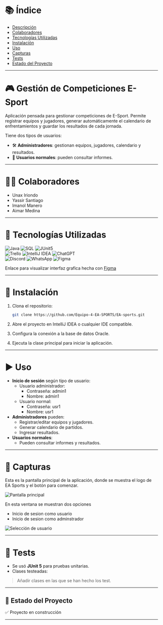 # 📚 Índice

- [Descripción](#-gestión-de-competiciones-e-sport)
- [Colaboradores](#-colaboradores)
- [Tecnologías Utilizadas](#-tecnologías-utilizadas)
- [Instalación](#-instalación)
- [Uso](#-uso)
- [Capturas](#-capturas)
- [Tests](#-tests)
- [Estado del Proyecto](#-estado-del-proyecto)

---

# 🎮 Gestión de Competiciones E-Sport

Aplicación pensada para gestionar competiciones de E-Sport. Permite registrar equipos y jugadores, generar automáticamente el calendario de enfrentamientos y guardar los resultados de cada jornada.

Tiene dos tipos de usuarios:

- 🛠️ **Administradores**: gestionan equipos, jugadores, calendario y resultados.
- 👥 **Usuarios normales**: pueden consultar informes.

---

# 👨‍💻 Colaboradores

- Unax Iriondo  
- Yassir Santiago  
- Imanol Manero  
- Aimar Medina  

---

# 🧰 Tecnologías Utilizadas

![Java](https://img.shields.io/badge/Java-red?logo=coffeescript&logoColor=white)  ![SQL](https://img.shields.io/badge/Oracle_SQL-white?logo=liquibase&logoColor=black)  ![JUnit5](https://img.shields.io/badge/JUnit5-darkgreen?logo=jekyll&logoColor=white)  
![Trello](https://img.shields.io/badge/Trello-darkblue?logo=trello&logoColor=white)  ![IntelliJ IDEA](https://img.shields.io/badge/IntelliJ_IDEA-darkviolet?logo=intellijidea&logoColor=white)  ![ChatGPT](https://img.shields.io/badge/ChatGPT-white?logo=openai&logoColor=black)  
![Discord](https://img.shields.io/badge/Discord-blue?logo=discord&logoColor=white)  ![WhatsApp](https://img.shields.io/badge/WhatsApp-darkgreen?logo=whatsapp&logoColor=white) ![Figma](https://img.shields.io/badge/Figma-white?logo=figma&logoColor=darkblue)

Enlace para visualizar interfaz grafica hecha con <a href="https://www.figma.com/design/REcHbXQkO5UzW3m2oZdxm0/Interfaz-Grafica-EA-Sports?node-id=0-1&t=ygrGDAUtUF6U2EPF-1">Figma<a/>

---

# 🔧 Instalación

1. Clona el repositorio:
   ```bash
   git clone https://github.com/Equipo-4-EA-SPORTS/EA-sports.git
   ```

2. Abre el proyecto en IntelliJ IDEA o cualquier IDE compatible.

3. Configura la conexión a la base de datos Oracle.

4. Ejecuta la clase principal para iniciar la aplicación.

---

# ▶️ Uso

- **Inicio de sesión** según tipo de usuario:
  - Usuario administrador:
    - Contraseña: admin1
    - Nombre: admin1
  - Usuario normal:
    - Contraseña: usr1
    - Nombre: usr1
- **Administradores** pueden:
  - Registrar/editar equipos y jugadores.
  - Generar calendario de partidos.
  - Ingresar resultados.
- **Usuarios normales**:
  - Pueden consultar informes y resultados.

---

# 📸 Capturas

Esta es la pantalla principal de la aplicación, donde se muestra el logo de EA Sports y el botón para comenzar.

![Pantalla principal](../PRUEBA-MAVEN-main/imgReadme/inicioSesion.png)

En esta ventana se muestran dos opciones
  - Inicio de sesion como usuario
  - Inicio de sesion como adminstrador

![Selección de usuario](../PRUEBA-MAVEN-main/imgReadme/seleccionUsuario.png)


---

# 🧪 Tests

- Se usó **JUnit 5** para pruebas unitarias.
- Clases testeadas:
> Añadir clases en las que se han hecho los test.

---

## 🚀 Estado del Proyecto

✅ Proyecto en construcción

---








